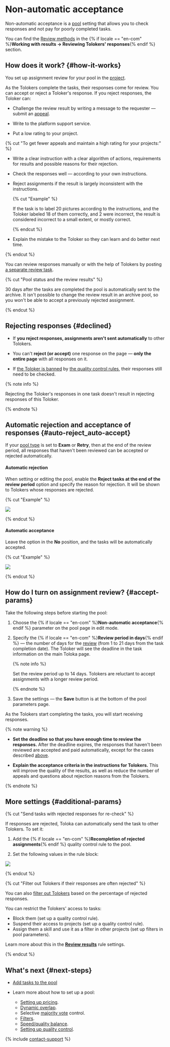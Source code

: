 # Non-automatic acceptance

Non-automatic acceptance is a [pool](../../glossary.md#pool) setting that allows you to check responses and not pay for poorly completed tasks.

You can find the [Review methods](accept.md#acception) in the {% if locale == "en-com" %}**Working with results → Reviewing Tolokers' responses**{% endif %} section.

## How does it work? {#how-it-works}

You set up assignment review for your pool in the [project](../../glossary.md#project).

As the Tolokers complete the tasks, their responses come for review. You can accept or reject a Toloker's response. If you reject responses, the Toloker can:

- Challenge the review result by writing a message to the requester — submit an [appeal](accept.md#appeal).

- Write to the platform support service.

- Put a low rating to your project.

{% cut "To get fewer appeals and maintain a high rating for your projects:" %}

- Write a clear instruction with a clear algorithm of actions, requirements for results and possible reasons for their rejection.

- Check the responses well — according to your own instructions.

- Reject assignments if the result is largely inconsistent with the instructions.

    {% cut "Example" %}

    If the task is to label 20 pictures according to the instructions, and the Toloker labeled 18 of them correctly, and 2 were incorrect, the result is considered incorrect to a small extent, or mostly correct.

    {% endcut %}

- Explain the mistake to the Toloker so they can learn and do better next time.

{% endcut %}

You can review responses manually or with the help of Tolokers by posting [a separate review task](find_an_item_in_store.md).

{% cut "Pool status and the review results" %}

30 days after the tasks are completed the pool is automatically sent to the archive. It isn't possible to change the review result in an archive pool, so you won't be able to accept a previously rejected assignment.

{% endcut %}

## Rejecting responses {#declined}

- If **you reject responses, assignments aren't sent automatically** to other Tolokers.

- You can't **reject (or accept)** one response on the page — **only the entire page** with all responses on it.

- If [the Toloker is banned](../../glossary.md#banning-tolokers) by [the quality control rules](../../glossary.md#quality-control-rule), their responses still need to be checked.

{% note info %}

Rejecting the Toloker's responses in one task doesn't result in rejecting responses of this Toloker.

{% endnote %}

## Automatic rejection and acceptance of responses {#auto-reject_auto-accept}

If your [pool type](pool-main.md#table_n3q_vhz_jlb) is set to **Exam** or **Retry**, then at the end of the review period, all responses that haven't been reviewed can be accepted or rejected automatically.

#### Automatic rejection

When setting or editing the pool, enable the **Reject tasks at the end of the review period** option and specify the reason for rejection. It will be shown to Tolokers whose responses are rejected.

{% cut "Example" %}

![](../_images/auto-reject.png)

{% endcut %}

#### Automatic acceptance

Leave the option in the **No** position, and the tasks will be automatically accepted.

{% cut "Example" %}

![](../_images/auto-accept.png)

{% endcut %}

## How do I turn on assignment review? {#accept-params}

Take the following steps before starting the pool:

1. Choose the {% if locale == "en-com" %}**Non-automatic acceptance**{% endif %} parameter on the pool page in edit mode.

1. Specify the {% if locale == "en-com" %}**Review period in days**{% endif %} — the number of days for the [review](accept.md) (from 1 to 21 days from the task completion date). The Toloker will see the deadline in the task information on the main Toloka page.

    {% note info %}

    Set the review period up to 14 days. Tolokers are reluctant to accept assignments with a longer review period.

    {% endnote %}

1. Save the settings — the **Save** button is at the bottom of the pool parameters page.

As the Tolokers start completing the tasks, you will start receiving responses.

{% note warning %}

- **Set the deadline so that you have enough time to review the responses.** After the deadline expires, the responses that haven't been reviewed are accepted and paid automatically, except for the cases described [above](#auto-reject_auto-accept).

- **Explain the acceptance criteria in the instructions for Tolokers.** This will improve the quality of the results, as well as reduce the number of appeals and questions about rejection reasons from the Tolokers.

{% endnote %}

## More settings {#additional-params}

{% cut "Send tasks with rejected responses for re-check" %}

If responses are rejected, Toloka can automatically send the task to other Tolokers. To set it:

1. Add the {% if locale == "en-com" %}**Recompletion of rejected assignments**{% endif %} quality control rule to the pool.

1. Set the following values in the rule block:

![](../_images/control-rules/control-tasks/add-overlap-reject.png)

{% endcut %}

{% cut "Filter out Tolokers if their responses are often rejected" %}

You can also [filter out Tolokers](control.md) based on the percentage of rejected responses.

You can restrict the Tolokers' access to tasks:

- Block them (set up a quality control rule).
- Suspend their access to projects (set up a quality control rule).
- Assign them a skill and use it as a filter in other projects (set up filters in pool parameters).

Learn more about this in the [**Review results**](reviewing-assignments.md) rule settings.

{% endcut %}

## What's next {#next-steps}

- [Add tasks to the pool](pool.md)
- Learn more about how to set up a pool:

    - [Setting up pricing](dynamic-pricing.md).
    - [Dynamic overlap](dynamic-overlap.md).
    - Selective [majority vote](selective-mvote.md) control.
    - [Filters](filters.md).
    - [Speed/quality balance](adjust.md).
    - [Setting up quality control](qa-pool-settings.md).

{% include [contact-support](../_includes/contact-support-help.md) %}